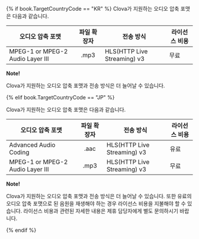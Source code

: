 {% if book.TargetCountryCode == "KR" %}
Clova가 지원하는 오디오 압축 포맷은 다음과 같습니다.

| 오디오 압축 포맷                     | 파일 확장자 | 전송 방식                       | 라이선스 비용 |
|----------------------------------|:--------:|-------------------------------|-----------|
| MPEG-1 or MPEG-2 Audio Layer III | .mp3     | HLS(HTTP Live Streaming) v3   | 무료       |

<div class="note">
  <p><strong>Note!</strong></p>
  <p>Clova가 지원하는 오디오 압축 포맷과 전송 방식은 더 늘어날 수 있습니다.</p>
</div>

{% elif book.TargetCountryCode == "JP" %}

Clova가 지원하는 오디오 압축 포맷은 다음과 같습니다.

| 오디오 압축 포맷                     | 파일 확장자 | 전송 방식                       | 라이선스 비용 |
|----------------------------------|:--------:|-------------------------------|-----------|
| Advanced Audio Coding            | .aac     | HLS(HTTP Live Streaming) v3   | 유료       |
| MPEG-1 or MPEG-2 Audio Layer III | .mp3     | HLS(HTTP Live Streaming) v3   | 무료       |

<div class="note">
  <p><strong>Note!</strong></p>
  <p>Clova가 지원하는 오디오 압축 포맷과 전송 방식은 더 늘어날 수 있습니다. 또한 유료의 오디오 압축 포맷으로 된 음원을 재생해야 하는 경우 라이선스 비용을 지불해야 할 수 있습니다. 라이선스 비용과 관련된 자세한 내용은 제휴 담당자에게 별도 문의하시기 바랍니다.</p>
</div>

{% endif %}
